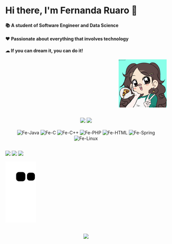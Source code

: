 <H1> Hi there, I'm Fernanda Ruaro 👋</H1>
<div>
    <p align="left">
        <H4> 📚 A student of Software Engineer and Data Science </H4>
        <H4> ❤ Passionate about everything that involves technology </H4>
        <H4> ☁ If you can dream it, you can do it! </H4>
    </p>
    <p align="right"> <img height="150em" src="https://github.com/Feruaro/Feruaro/blob/main/git.png"/></p>
</div>

  ##

<div align="center">
    <img height="150em" src="https://github-readme-stats.vercel.app/api?username=Feruaro&show_icons=true&theme=dracula&include_all_commits=true&count_private=true"/>
    <img height="150em" src="https://github-readme-stats.vercel.app/api/top-langs/?username=Feruaro&layout=compact&langs_count=7&theme=dracula"/>
</div>

<div align="center" style="display: inline_block"><br>
    <img align="center" alt="Fe-Java" height="30" width="40" src="https://cdn.jsdelivr.net/gh/devicons/devicon/icons/java/java-original.svg" />
    <img align="center" alt="Fe-C" height="30" width="40" src="https://cdn.jsdelivr.net/gh/devicons/devicon/icons/c/c-original.svg" />
    <img align="center" alt="Fe-C++" height="30" width="40" src="https://cdn.jsdelivr.net/gh/devicons/devicon/icons/cplusplus/cplusplus-original.svg" />
    <img align="center" alt="Fe-PHP" height="30" width="40" src="https://cdn.jsdelivr.net/gh/devicons/devicon/icons/php/php-original.svg" />
    <img align="center" alt="Fe-HTML" height="30" width="40" src="https://cdn.jsdelivr.net/gh/devicons/devicon/icons/html5/html5-original.svg" />
    <img align="center" alt="Fe-Spring" height="30" width="40" src="https://cdn.jsdelivr.net/gh/devicons/devicon/icons/spring/spring-original-wordmark.svg" />
    <img align="center" alt="Fe-Linux" height="30" width="40" src="https://cdn.jsdelivr.net/gh/devicons/devicon/icons/linux/linux-original.svg" />  
</div>

  ##

<div> 
    <a href="https://www.linkedin.com/in/fernanda-ruaro/" target="_blank"><img src="https://img.shields.io/badge/-LinkedIn-%230077B5?style=for-the-badge&logo=linkedin&logoColor=white" target="_blank"></a> 
    <a href="https://www.instagram.com/ruarofe/" target="_blank"><img src="https://img.shields.io/badge/-Instagram-%23E4405F?style=for-the-badge&logo=instagram&logoColor=white" target="_blank"></a>
    <a href = "mailto:feayres26@gmail.com"><img src="https://img.shields.io/badge/-Gmail-%23333?style=for-the-badge&logo=gmail&logoColor=white" target="_blank"></a> 
 
 ![Snake animation](https://github.com/Feruaro/Feruaro/blob/output/github-contribution-grid-snake.svg)
 
</div>

  ##
  
<div align="center">
    <p> <img align="center" src="https://profile-counter.glitch.me/Feruaro/count.svg" /></p>
</div>



